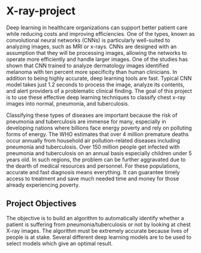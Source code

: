 # X-ray-project

Deep learning in healthcare organizations can support better patient care while reducing costs and improving efficiencies. One of the types, known as convolutional neural networks (CNNs) is particularly well-suited to analyzing images, such as MRI or x-rays. CNNs are designed with an assumption that they will be processing images, allowing the networks to operate more efficiently and handle larger images. One of the studies has shown that CNN trained to analyze dermatology images identified melanoma with ten percent more specificity than human clinicians. In addition to being highly accurate, deep learning tools are fast. Typical CNN model takes just 1.2 seconds to process the image, analyze its contents, and alert providers of a problematic clinical finding. The goal of this project is to use these effective deep learning techniques to classify chest x-ray images into normal, pneumonia, and tuberculosis.

Classifying these types of diseases are important because the risk of pneumonia and tuberculosis are immense for many, especially in developing nations where billions face energy poverty and rely on polluting forms of energy. The WHO estimates that over 4 million premature deaths occur annually from household air pollution-related diseases including pneumonia and tuberculosis. Over 150 million people get infected with pneumonia and tuberculosis on an annual basis especially children under 5 years old. In such regions, the problem can be further aggravated due to the dearth of medical resources and personnel. For these populations, accurate and fast diagnosis means everything. It can guarantee timely access to treatment and save much needed time and money for those already experiencing poverty.

## Project Objectives

The objective is to build an algorithm to automatically identify whether a patient is suffering from pneumonia/tuberculosis or not by looking at chest X-ray images. The algorithm must be extremely accurate because lives of people is at stake. Several different deep learning models are to be used to select models which give an optimal result.
